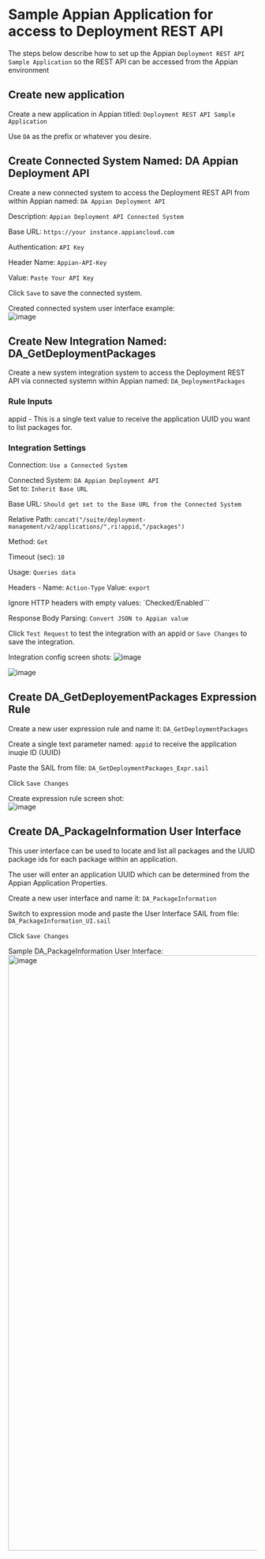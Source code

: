 # Sample Appian Application for access to Deployment REST API
The steps below describe how to set up the Appian ```Deployment REST API Sample Application``` so the REST API can be accessed from the Appian environment

## Create new application
Create a new application in Appian titled: ```Deployment REST API Sample Application```

Use ```DA``` as the prefix or whatever you desire.

## Create Connected System Named: DA Appian Deployment API
Create a new connected system to access the Deployment REST API from within Appian named: ```DA Appian Deployment API```   

Description: ```Appian Deployment API Connected System```   

Base URL: ```https://your instance.appiancloud.com```   

Authentication: ```API Key```   

Header Name: ```Appian-API-Key```   

Value: ```Paste Your API Key```   

Click ```Save``` to save the connected system.

Created connected system user interface example:   
![image](https://github.com/richardschoen/appiandeploymentapi/assets/9791508/d63333f6-1b08-4ee3-9044-e688061de9d7)

## Create New Integration Named: DA_GetDeploymentPackages
Create a new system integration system to access the Deployment REST API  via connected systemn within Appian named: ```DA_DeploymentPackages```   

### Rule Inputs
appid - This is a single text value to receive the application UUID you want to list packages for. 

### Integration Settings   
Connection: ```Use a Connected System```

Connected System: ```DA Appian Deployment API```   
Set to: ```Inherit Base URL```

Base URL: ```Should get set to the Base URL from the Connected System```

Relative Path: ```concat("/suite/deployment-management/v2/applications/",ri!appid,"/packages")```

Method: ```Get```

Timeout (sec): ```10```

Usage: ```Queries data```

Headers - Name: ```Action-Type```  Value: ```export```   

Ignore HTTP headers with empty values: `Checked/Enabled```

Response Body Parsing: ```Convert JSON to Appian value```   

Click ```Test Request``` to test the integration with an appid or ```Save Changes``` to save the integration.

Integration config screen shots:
![image](https://github.com/richardschoen/appiandeploymentapi/assets/9791508/22fb34df-2038-49a9-9f12-83127f079d7f)

![image](https://github.com/richardschoen/appiandeploymentapi/assets/9791508/6c0ee6b0-794e-438b-8e3e-d3039cae6ea8)

## Create DA_GetDeployementPackages Expression Rule
Create a new user expression rule and name it: ```DA_GetDeploymentPackages```

Create a single text parameter named: ```appid``` to receive the application inuqie ID (UUID)

Paste the SAIL from file: ```DA_GetDeploymentPackages_Expr.sail```

Click ```Save Changes```

Create expression rule screen shot:   
![image](https://github.com/richardschoen/appiandeploymentapi/assets/9791508/c97eb0af-d609-4e2d-a5c3-897127423d67)


## Create DA_PackageInformation User Interface
This user interface can be used to locate and list all packages and the UUID package ids for each package within an application.    

The user will enter an application UUID which can be determined from the Appian Application Properties.   

Create a new user interface and name it: ```DA_PackageInformation```

Switch to expression mode and paste the User Interface SAIL from file: ```DA_PackageInformation_UI.sail```

Click ```Save Changes```

Sample DA_PackageInformation User Interface:
<img width="1205" alt="image" src="https://github.com/richardschoen/appiandeploymentapi/assets/9791508/46d5eafc-b4ff-4fa0-8ba6-0d0636a98227">

